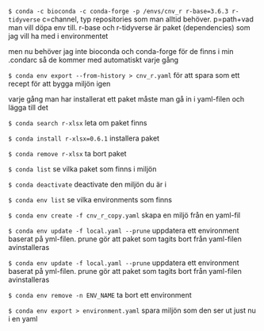 `$ conda -c bioconda -c conda-forge -p /envs/cnv_r r-base=3.6.3 r-tidyverse` c=channel, typ repositories som man alltid behöver. p=path+vad man vill döpa env till. r-base och r-tidyverse är paket (dependencies) som jag vill ha med i environmentet

men nu behöver jag inte bioconda och conda-forge för de finns i min .condarc så de kommer med automatiskt varje gång 

`$ conda env export --from-history > cnv_r.yaml` för att spara som ett recept för att bygga miljön igen


varje gång man har installerat ett paket måste man gå in i yaml-filen och lägga till det


`$ conda search r-xlsx` leta om paket finns 


`$ conda install r-xlsx=0.6.1` installera paket


`$ conda remove r-xlsx` ta bort paket


`$ conda list` se vilka paket som finns i miljön


`$ conda deactivate` deactivate den miljön du är i 


`$ conda env list` se vilka environments som finns


`$ conda env create -f cnv_r_copy.yaml` skapa en miljö från en yaml-fil


`$ conda env update -f local.yaml --prune` uppdatera ett environment baserat på yml-filen. prune gör att paket som tagits bort från yaml-filen avinstalleras


`$ conda env update -f local.yaml --prune` uppdatera ett environment baserat på yml-filen. prune gör att paket som tagits bort från yaml-filen avinstalleras


`$ conda env remove -n ENV_NAME` ta bort ett environment


`$ conda env export > environment.yaml` spara miljön som den ser ut just nu i en yaml
